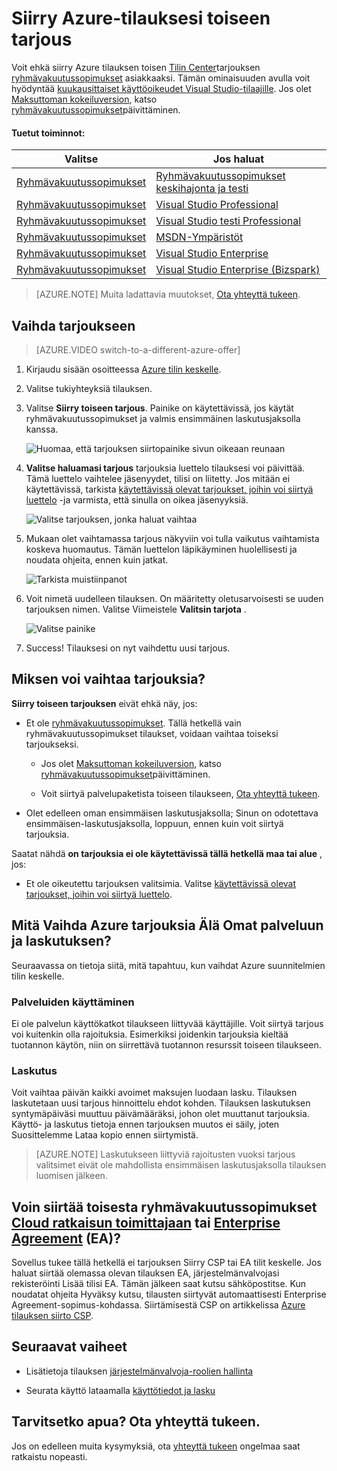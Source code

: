 <properties
    pageTitle="Siirry Azure-tilauksesi toiseen tarjouksen | Microsoft Azure"
    description="Lisätietoja on artikkelissa Azure tilauksen muuttamiseen ja siirry eri tarjous, tilauksen hallinta-portaalissa"
    services=""
    documentationCenter=""
    authors="genlin"
    manager="mbaldwin"
    editor=""
    tags="billing,top-support-issue"/>

<tags
    ms.service="billing"
    ms.workload="na"
    ms.tgt_pltfrm="na"
    ms.devlang="na"
    ms.topic="article"
    ms.date="09/30/2016"
    ms.author="genli"/>

# <a name="switch-your-azure-subscription-to-another-offer"></a>Siirry Azure-tilauksesi toiseen tarjous

Voit ehkä siirry Azure tilauksen toisen [Tilin Center](https://account.windowsazure.com/Subscriptions)tarjouksen [ryhmävakuutussopimukset](https://azure.microsoft.com/offers/ms-azr-0003p/) asiakkaaksi. Tämän ominaisuuden avulla voit hyödyntää [kuukausittaiset käyttöoikeudet Visual Studio-tilaajille](https://azure.microsoft.com/pricing/member-offers/msdn-benefits-details/). Jos olet [Maksuttoman kokeiluversion](https://azure.microsoft.com/free/), katso [ryhmävakuutussopimukset](billing-upgrade-azure-subscription.md)päivittäminen.

#### <a name="whats-supported"></a>Tuetut toiminnot:

| Valitse                                                              | Jos haluat                                                                                      |
|-------------------------------------------------------------------|-----------------------------------------------------------------------------------------|
| [Ryhmävakuutussopimukset](https://azure.microsoft.com/offers/ms-azr-0003p/) | [Ryhmävakuutussopimukset keskihajonta ja testi](https://azure.microsoft.com/offers/ms-azr-0023p/)              |
| [Ryhmävakuutussopimukset](https://azure.microsoft.com/offers/ms-azr-0003p/) | [Visual Studio Professional](https://azure.microsoft.com/offers/ms-azr-0059p/)          |
| [Ryhmävakuutussopimukset](https://azure.microsoft.com/offers/ms-azr-0003p/) | [Visual Studio testi Professional](https://azure.microsoft.com/offers/ms-azr-0060p/)     |
| [Ryhmävakuutussopimukset](https://azure.microsoft.com/offers/ms-azr-0003p/) | [MSDN-Ympäristöt](https://azure.microsoft.com/offers/ms-azr-0062p/)                      |
| [Ryhmävakuutussopimukset](https://azure.microsoft.com/offers/ms-azr-0003p/) | [Visual Studio Enterprise](https://azure.microsoft.com/offers/ms-azr-0063p/)            |
| [Ryhmävakuutussopimukset](https://azure.microsoft.com/offers/ms-azr-0003p/) | [Visual Studio Enterprise (Bizspark)](https://azure.microsoft.com/offers/ms-azr-0064p/) |

> [AZURE.NOTE] Muita ladattavia muutokset, [Ota yhteyttä tukeen](https://portal.azure.com/?#blade/Microsoft_Azure_Support/HelpAndSupportBlade).
    
## <a name="switch-subscription-offer"></a>Vaihda tarjoukseen

> [AZURE.VIDEO switch-to-a-different-azure-offer]

1.  Kirjaudu sisään osoitteessa [Azure tilin keskelle](https://account.windowsazure.com/Subscriptions).

2.  Valitse tukiyhteyksiä tilauksen.

3.  Valitse **Siirry toiseen tarjous**. Painike on käytettävissä, jos käytät ryhmävakuutussopimukset ja valmis ensimmäinen laskutusjaksolla kanssa.

    ![Huomaa, että tarjouksen siirtopainike sivun oikeaan reunaan](./media/billing-how-to-switch-azure-offer/switchbutton.png)
    
4.  **Valitse haluamasi tarjous** tarjouksia luettelo tilauksesi voi päivittää. Tämä luettelo vaihtelee jäsenyydet, tilisi on liitetty. Jos mitään ei käytettävissä, tarkista [käytettävissä olevat tarjoukset, joihin voi siirtyä luettelo](#whats-supported) -ja varmista, että sinulla on oikea jäsenyyksiä. 

    ![Valitse tarjouksen, jonka haluat vaihtaa](./media/billing-how-to-switch-azure-offer/selectoffer.png)

5.  Mukaan olet vaihtamassa tarjous näkyviin voi tulla vaikutus vaihtamista koskeva huomautus. Tämän luettelon läpikäyminen huolellisesti ja noudata ohjeita, ennen kuin jatkat.

    ![Tarkista muistiinpanot](./media/billing-how-to-switch-azure-offer/thingstonote.png)

6.  Voit nimetä uudelleen tilauksen. On määritetty oletusarvoisesti se uuden tarjouksen nimen. Valitse Viimeistele **Valitsin tarjota** .

    ![Valitse painike](./media/billing-how-to-switch-azure-offer/confirmpage.png)

7.  Success! Tilauksesi on nyt vaihdettu uusi tarjous.

## <a name="why-cant-i-switch-offers"></a>Miksen voi vaihtaa tarjouksia?

**Siirry toiseen tarjouksen** eivät ehkä näy, jos:

- Et ole [ryhmävakuutussopimukset](https://azure.microsoft.com/offers/ms-azr-0003p/). Tällä hetkellä vain ryhmävakuutussopimukset tilaukset, voidaan vaihtaa toiseksi tarjoukseksi.

    - Jos olet [Maksuttoman kokeiluversion](https://azure.microsoft.com/free/), katso [ryhmävakuutussopimukset](billing-upgrade-azure-subscription.md)päivittäminen.

    - Voit siirtyä palvelupaketista toiseen tilaukseen, [Ota yhteyttä tukeen](https://portal.azure.com/?#blade/Microsoft_Azure_Support/HelpAndSupportBlade).

- Olet edelleen oman ensimmäisen laskutusjaksolla; Sinun on odotettava ensimmäisen-laskutusjaksolla, loppuun, ennen kuin voit siirtyä tarjouksia.

Saatat nähdä **on tarjouksia ei ole käytettävissä tällä hetkellä maa tai alue** , jos:

- Et ole oikeutettu tarjouksen valitsimia. Valitse [käytettävissä olevat tarjoukset, joihin voi siirtyä luettelo](#whats-supported).

## <a name="what-does-switching-azure-offers-do-to-my-service-and-billing"></a>Mitä Vaihda Azure tarjouksia Älä Omat palveluun ja laskutuksen?

Seuraavassa on tietoja siitä, mitä tapahtuu, kun vaihdat Azure suunnitelmien tilin keskelle.

### <a name="access-to-services"></a>Palveluiden käyttäminen

Ei ole palvelun käyttökatkot tilaukseen liittyvää käyttäjille. Voit siirtyä tarjous voi kuitenkin olla rajoituksia. Esimerkiksi joidenkin tarjouksia kieltää tuotannon käytön, niin on siirrettävä tuotannon resurssit toiseen tilaukseen.

### <a name="billing"></a>Laskutus

Voit vaihtaa päivän kaikki avoimet maksujen luodaan lasku. Tilauksen laskutetaan uusi tarjous hinnoittelu ehdot kohden. Tilauksen laskutuksen syntymäpäiväsi muuttuu päivämääräksi, johon olet muuttanut tarjouksia. Käyttö- ja laskutus tietoja ennen tarjouksen muutos ei säily, joten Suosittelemme Lataa kopio ennen siirtymistä.

> [AZURE.NOTE] Laskutukseen liittyviä rajoitusten vuoksi tarjous valitsimet eivät ole mahdollista ensimmäisen laskutusjaksolla tilauksen luomisen jälkeen.

## <a name="can-i-migrate-from-pay-as-you-go-to-cloud-solution-providerhttpspartnermicrosoftcomsolutionscloud-reseller-overview-csp-or-enterprise-agreementhttpsazuremicrosoftcompricingenterprise-agreement-ea"></a>Voin siirtää toisesta ryhmävakuutussopimukset [Cloud ratkaisun toimittajaan](https://partner.microsoft.com/Solutions/cloud-reseller-overview) tai [Enterprise Agreement](https://azure.microsoft.com/pricing/enterprise-agreement/) (EA)?

Sovellus tukee tällä hetkellä ei tarjouksen Siirry CSP tai EA tilit keskelle. Jos haluat siirtää olemassa olevan tilauksen EA, järjestelmänvalvojasi rekisteröinti Lisää tilisi EA. Tämän jälkeen saat kutsu sähköpostitse. Kun noudatat ohjeita Hyväksy kutsu, tilausten siirtyvät automaattisesti Enterprise Agreement-sopimus-kohdassa. Siirtämisestä CSP on artikkelissa [Azure tilauksen siirto CSP](https://blogs.technet.microsoft.com/hybridcloudbp/2016/08/26/azure-subscription-migration-to-csp/).

## <a name="next-steps"></a>Seuraavat vaiheet

- Lisätietoja tilauksen [järjestelmänvalvoja-roolien hallinta](billing-add-change-azure-subscription-administrator.md)

- Seurata käyttö lataamalla [käyttötiedot ja lasku](billing-download-azure-invoice-daily-usage-date.md)

## <a name="need-help-contact-support"></a>Tarvitsetko apua? Ota yhteyttä tukeen.

Jos on edelleen muita kysymyksiä, ota [yhteyttä tukeen](https://portal.azure.com/?#blade/Microsoft_Azure_Support/HelpAndSupportBlade) ongelmaa saat ratkaistu nopeasti.
